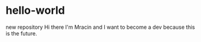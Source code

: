 # hello-world
new repository
Hi there I'm Mracin and I want to become a dev because this is the future.


